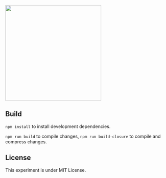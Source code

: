 <a href="https://sciecode.github.io/sheen"><img src="https://raw.githubusercontent.com/sciecode/sciecode.github.io/master/assets/images/sheen.jpg" width="300" height="300"/></a>

## Build

`npm install` to install development dependencies.

`npm run build` to compile changes, `npm run build-closure` to compile and compress changes.

## License
This experiment is under MIT License.
